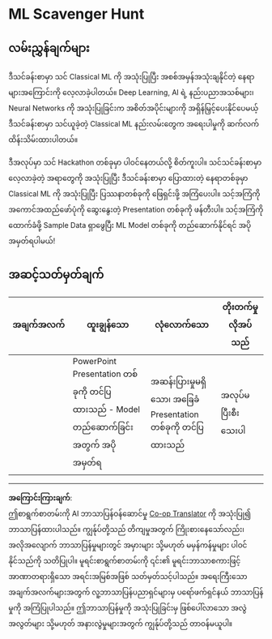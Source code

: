 <!--
CO_OP_TRANSLATOR_METADATA:
{
  "original_hash": "fdebfcd0a3f12c9e2b436ded1aa79885",
  "translation_date": "2025-09-05T12:28:59+00:00",
  "source_file": "9-Real-World/1-Applications/assignment.md",
  "language_code": "my"
}
-->
# ML Scavenger Hunt

## လမ်းညွှန်ချက်များ

ဒီသင်ခန်းစာမှာ သင် Classical ML ကို အသုံးပြုပြီး အစစ်အမှန်အသုံးချနိုင်တဲ့ နေရာများအကြောင်းကို လေ့လာခဲ့ပါတယ်။ Deep Learning, AI ရဲ့ နည်းပညာအသစ်များ၊ Neural Networks ကို အသုံးပြုခြင်းက အစိတ်အပိုင်းများကို အရှိန်မြှင့်ပေးနိုင်ပေမယ့် ဒီသင်ခန်းစာမှာ သင်ယူခဲ့တဲ့ Classical ML နည်းလမ်းတွေက အရေးပါမှုကို ဆက်လက်ထိန်းသိမ်းထားပါတယ်။

ဒီအလုပ်မှာ သင် Hackathon တစ်ခုမှာ ပါဝင်နေတယ်လို့ စိတ်ကူးပါ။ သင်သင်ခန်းစာမှာ လေ့လာခဲ့တဲ့ အရာတွေကို အသုံးပြုပြီး ဒီသင်ခန်းစာမှာ ပြောထားတဲ့ နေရာတစ်ခုမှာ Classical ML ကို အသုံးပြုပြီး ပြဿနာတစ်ခုကို ဖြေရှင်းဖို့ အကြံပေးပါ။ သင့်အကြံကို အကောင်အထည်ဖော်ပုံကို ဆွေးနွေးတဲ့ Presentation တစ်ခုကို ဖန်တီးပါ။ သင့်အကြံကို ထောက်ခံဖို့ Sample Data ရှာဖွေပြီး ML Model တစ်ခုကို တည်ဆောက်နိုင်ရင် အပိုအမှတ်ရပါမယ်!

## အဆင့်သတ်မှတ်ချက်

| အချက်အလက် | ထူးချွန်သော                                                          | လုံလောက်သော                                      | တိုးတက်မှုလိုအပ်သည်       |
| -------- | ------------------------------------------------------------------- | ------------------------------------------------- | ---------------------- |
|          | PowerPoint Presentation တစ်ခုကို တင်ပြထားသည် - Model တည်ဆောက်ခြင်းအတွက် အပိုအမှတ်ရ | အဆန်းပြားမှုမရှိသော၊ အခြေခံ Presentation တစ်ခုကို တင်ပြထားသည် | အလုပ်မပြီးစီးသေးပါ |

---

**အကြောင်းကြားချက်**:  
ဤစာရွက်စာတမ်းကို AI ဘာသာပြန်ဝန်ဆောင်မှု [Co-op Translator](https://github.com/Azure/co-op-translator) ကို အသုံးပြု၍ ဘာသာပြန်ထားပါသည်။ ကျွန်ုပ်တို့သည် တိကျမှုအတွက် ကြိုးစားနေသော်လည်း၊ အလိုအလျောက် ဘာသာပြန်မှုများတွင် အမှားများ သို့မဟုတ် မမှန်ကန်မှုများ ပါဝင်နိုင်သည်ကို သတိပြုပါ။ မူရင်းစာရွက်စာတမ်းကို ၎င်း၏ မူရင်းဘာသာစကားဖြင့် အာဏာတရားရှိသော အရင်းအမြစ်အဖြစ် သတ်မှတ်သင့်ပါသည်။ အရေးကြီးသော အချက်အလက်များအတွက် လူ့ဘာသာပြန်ပညာရှင်များမှ ပရော်ဖက်ရှင်နယ် ဘာသာပြန်မှုကို အကြံပြုပါသည်။ ဤဘာသာပြန်မှုကို အသုံးပြုခြင်းမှ ဖြစ်ပေါ်လာသော အလွဲအလွတ်များ သို့မဟုတ် အနားလွဲမှုများအတွက် ကျွန်ုပ်တို့သည် တာဝန်မယူပါ။